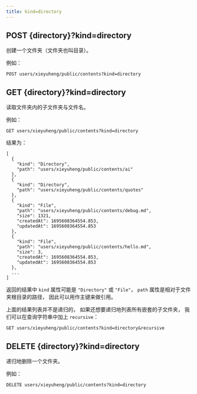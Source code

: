 ```yaml
---
title: kind=directory
---
```


## POST {directory}?kind=directory

创建一个文件夹（文件夹也叫目录）。

例如：

```
POST users/xieyuheng/public/contents?kind=directory
```

## GET {directory}?kind=directory

读取文件夹内的子文件夹与文件名。

例如：

```
GET users/xieyuheng/public/contents?kind=directory
```

结果为：

```
[
  {
    "kind": "Directory",
    "path": "users/xieyuheng/public/contents/ai"
  },
  {
    "kind": "Directory",
    "path": "users/xieyuheng/public/contents/quotes"
  },
  {
    "kind": "File",
    "path": "users/xieyuheng/public/contents/debug.md",
    "size": 1321,
    "createdAt": 1695608364554.853,
    "updatedAt": 1695608364554.853
  },
  {
    "kind": "File",
    "path": "users/xieyuheng/public/contents/hello.md",
    "size": 3,
    "createdAt": 1695608364554.853,
    "updatedAt": 1695608364554.853
  },
  ...
]
```

返回的结果中 `kind` 属性可能是 `"Directory"` 或 `"File"`，
`path` 属性是相对于文件夹根目录的路径，
因此可以用作主键来做引用。

上面的结果列表并不是递归的，
如果还想要递归地列表所有嵌套的子文件夹，
我们可以在查询字符串中加上 `recursive`：

```
GET users/xieyuheng/public/contents?kind=directory&recursive
```

## DELETE {directory}?kind=directory

递归地删除一个文件夹。

例如：

```
DELETE users/xieyuheng/public/contents?kind=directory
```
